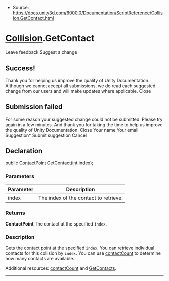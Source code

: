 * Source: https://docs.unity3d.com/6000.0/Documentation/ScriptReference/Collision.GetContact.html

#  [Collision](https://docs.unity3d.com/6000.0/Documentation/ScriptReference/Collision.html).GetContact
Leave feedback
Suggest a change
## Success!
Thank you for helping us improve the quality of Unity Documentation. Although we cannot accept all submissions, we do read each suggested change from our users and will make updates where applicable.
Close
## Submission failed
For some reason your suggested change could not be submitted. Please <a>try again</a> in a few minutes. And thank you for taking the time to help us improve the quality of Unity Documentation.
Close
Your name Your email Suggestion* Submit suggestion
Cancel
## Declaration
public [ContactPoint](https://docs.unity3d.com/6000.0/Documentation/ScriptReference/ContactPoint.html) GetContact(int index); 
### Parameters
Parameter | Description  
---|---  
index | The index of the contact to retrieve.  
### Returns
**ContactPoint** The contact at the specified `index`. 
### Description
Gets the contact point at the specified `index`.
You can retrieve individual contacts for this collision by `index`. You can use [contactCount](https://docs.unity3d.com/6000.0/Documentation/ScriptReference/Collision-contactCount.html) to determine how many contacts are available.  
  
Additional resources: [contactCount](https://docs.unity3d.com/6000.0/Documentation/ScriptReference/Collision-contactCount.html) and [GetContacts](https://docs.unity3d.com/6000.0/Documentation/ScriptReference/Collision.GetContacts.html).
* * *
